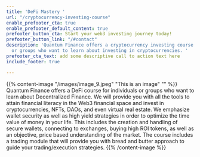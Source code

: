 ```yaml
---
title: 'DeFi Mastery '
url: "/cryptocurrency-investing-course"
enable_prefooter_cta: true
enable_prefooter_default_content: true
prefooter_button_cta: Start your web3 investing journey today!
prefooter_button_link: "/#contact"
description: 'Quantum Finance offers a cryptocurrency investing course for individuals
  or groups who want to learn about investing in cryptocurrencies. '
prefooter_cta_text: add some descriptive call to action text here
include_footer: true

---
```

{{% content-image "/images/image_9.jpeg" "This is an image" "" %}} 
Quantum Finance offers a DeFi course for individuals or groups who want to learn about Decentralized Finance. We will provide you with all the tools to attain financial literacy in the Web3 financial space and invest in cryptocurrencies, NFTs, DAOs, and even virtual real estate. We emphasize wallet security as well as high yield strategies in order to optimize the time value of money in your life. This includes the creation and handling of secure wallets, connecting to exchanges, buying high ROI tokens, as well as an objective, price based understanding of the market. The course includes a trading module that will provide you with bread and butter approach to guide your trading/execution strategies.
{{% /content-image %}}
